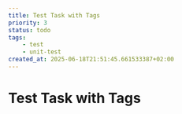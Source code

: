 ```yaml
---
title: Test Task with Tags
priority: 3
status: todo
tags:
    - test
    - unit-test
created_at: 2025-06-18T21:51:45.661533387+02:00
---
```


# Test Task with Tags

